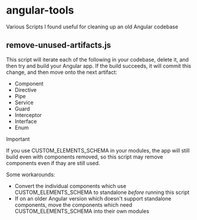 # angular-tools
Various Scripts I found useful for cleaning up an old Angular codebase

## remove-unused-artifacts.js

This script will iterate each of the following in your codebase, delete it, and then try and build your Angular app. If the build succeeds, it will commit this change, and then move onto the next artifact:

* Component
* Directive
* Pipe
* Service
* Guard
* Interceptor
* Interface
* Enum

> [!IMPORTANT]  
> If you use CUSTOM_ELEMENTS_SCHEMA in your modules, the app will still build even with components removed, so this script may remove components even if thay are still used.

Some workarounds:
* Convert the individual components which use CUSTOM_ELEMENTS_SCHEMA to standalone *before* running this script
* If on an older Angular version which doesn't support standalone components, move the components which need CUSTOM_ELEMENTS_SCHEMA into their own modules
